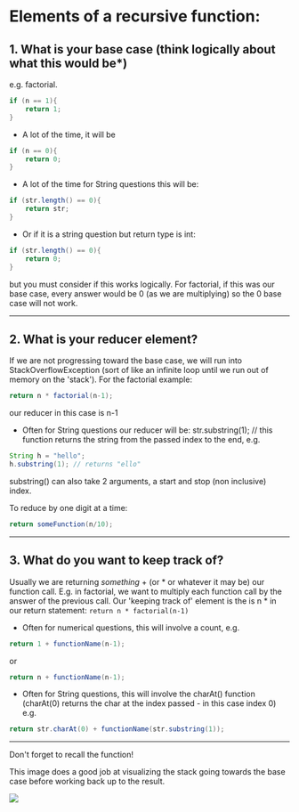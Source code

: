 # Elements of a recursive function:

## 1. What is your base case (think logically about what this would be*)
e.g. factorial.
```java
if (n == 1){
    return 1;
}
```

* A lot of the time, it will be
```java 
if (n == 0){
    return 0;
}
```

* A lot of the time for String questions this will be:
```java 
if (str.length() == 0){
    return str;
}
```
* Or if it is a string question but return type is int:
```java 
if (str.length() == 0){
    return 0;
}
```
but you must consider if this works logically. For factorial, if this was our base case,
every answer would be 0 (as we are multiplying) so the 0 base case will not work.

____

## 2. What is your reducer element?
If we are not progressing toward the base case, we will run into StackOverflowException (sort of like an infinite loop until we run out of memory on the 'stack'). For the factorial example:
```java
return n * factorial(n-1); 
```
our reducer in this case is n-1

* Often for String questions our reducer will be:
str.substring(1); // this function returns the string from the passed index to the end, e.g. 
```java
String h = "hello";
h.substring(1); // returns "ello"
```

substring() can also take 2 arguments, a start and stop (non inclusive) index.

To reduce by one digit at a time:
```java
return someFunction(n/10); 
```
____

## 3. What do you want to keep track of?
Usually we are returning *something* + (or * or whatever it may be) our function call. E.g. in factorial, we want to multiply each function call by the answer of the previous call. Our 'keeping track of' element is the is n * in our return statement:
```return n * factorial(n-1)```

* Often for numerical questions, this will involve a count, 
e.g. 
```java 
return 1 + functionName(n-1);
```
or 
```java
return n + functionName(n-1);
```

* Often for String questions, this will involve the charAt() function 
(charAt(0) returns the char at the index passed - in this case index 0)
e.g. 
```java
return str.charAt(0) + functionName(str.substring(1));
```
___
Don't forget to recall the function!

This image does a good job at visualizing the stack going towards the base case before working back up to the result.

![](https://he-s3.s3.amazonaws.com/media/uploads/0e2df2e.png)
